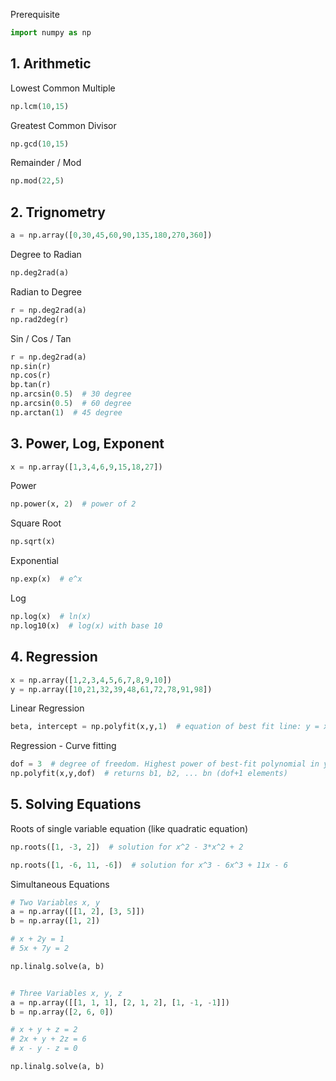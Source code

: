 Prerequisite
```python
import numpy as np 
```

## 1. Arithmetic

Lowest Common Multiple
```python
np.lcm(10,15)
```
Greatest Common Divisor
```python
np.gcd(10,15)
```

Remainder / Mod
```python
np.mod(22,5)
```


## 2. Trignometry
```python
a = np.array([0,30,45,60,90,135,180,270,360])
```

Degree to Radian
```python
np.deg2rad(a)
```

Radian to Degree
```python
r = np.deg2rad(a)
np.rad2deg(r)
```

Sin / Cos / Tan 
```python
r = np.deg2rad(a)
np.sin(r)
np.cos(r)
bp.tan(r)
np.arcsin(0.5)  # 30 degree
np.arcsin(0.5)  # 60 degree
np.arctan(1)  # 45 degree
```

## 3. Power, Log, Exponent
```python
x = np.array([1,3,4,6,9,15,18,27])
```

Power
```python
np.power(x, 2)  # power of 2
```

Square Root
```python
np.sqrt(x)
```

Exponential
```python
np.exp(x)  # e^x
```

Log
```python
np.log(x)  # ln(x)
np.log10(x)  # log(x) with base 10

```

## 4. Regression
```python
x = np.array([1,2,3,4,5,6,7,8,9,10])
y = np.array([10,21,32,39,48,61,72,78,91,98])
```

Linear Regression
```python
beta, intercept = np.polyfit(x,y,1)  # equation of best fit line: y = x * beta + intercept
```

Regression - Curve fitting 
```python
dof = 3  # degree of freedom. Highest power of best-fit polynomial in y = x^dof * b1 + x^(dof-1) * b2 + ... + bn
np.polyfit(x,y,dof)  # returns b1, b2, ... bn (dof+1 elements)
```


## 5. Solving Equations

Roots of single variable equation (like quadratic equation)

```python
np.roots([1, -3, 2])  # solution for x^2 - 3*x^2 + 2

np.roots([1, -6, 11, -6])  # solution for x^3 - 6x^3 + 11x - 6

```


Simultaneous Equations
```python
# Two Variables x, y
a = np.array([[1, 2], [3, 5]])
b = np.array([1, 2])

# x + 2y = 1
# 5x + 7y = 2

np.linalg.solve(a, b)


# Three Variables x, y, z
a = np.array([[1, 1, 1], [2, 1, 2], [1, -1, -1]])
b = np.array([2, 6, 0])

# x + y + z = 2
# 2x + y + 2z = 6
# x - y - z = 0

np.linalg.solve(a, b)
```


